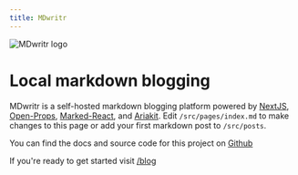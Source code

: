 ```yaml
---
title: MDwritr
---
```


![MDwritr logo](/mdwritr-logo.svg)

# Local markdown blogging

MDwritr is a self-hosted markdown blogging platform powered by [NextJS](https://nextjs.org), [Open-Props](https://open-props.style/), [Marked-React](https://github.com/sibiraj-s/marked-react), and [Ariakit](https://ariakit.org/). Edit `/src/pages/index.md` to make changes to this page or add your first markdown post to `/src/posts`.

You can find the docs and source code for this project on [Github](https://github.com/jamesspearsv/mdwritr)

If you're ready to get started visit [/blog](/blog)
